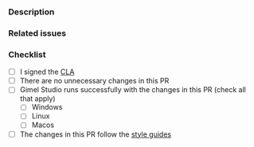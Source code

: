 <!-- Add a description -->
### Description

<!-- List any related issues (if applicable) -->
### Related issues

<!-- A couple of things to check -->
### Checklist
- [ ] I signed the [CLA](https://cla-assistant.io/GimelStudio/GimelStudio)
- [ ] There are no unnecessary changes in this PR
- [ ] Gimel Studio runs successfully with the changes in this PR (check all that apply)
  - [ ] Windows
  - [ ] Linux
  - [ ] Macos
- [ ] The changes in this PR follow the [style guides](https://github.com/GimelStudio/GimelStudio/blob/master/CONTRIBUTING.md#styleguides)
